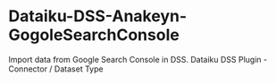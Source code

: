 # Dataiku-DSS-Anakeyn-GogoleSearchConsole
Import data from Google Search Console in DSS. Dataiku DSS Plugin - Connector / Dataset Type
